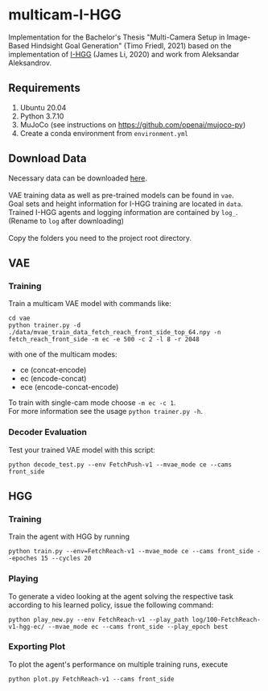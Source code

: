 # multicam-I-HGG

Implementation for the Bachelor's Thesis "Multi-Camera Setup in Image-Based Hindsight Goal Generation" (Timo Friedl,
2021) based on the implementation of [I-HGG](https://github.com/hakrrr/I-HGG) (James Li, 2020) and work from Aleksandar
Aleksandrov.

## Requirements

1. Ubuntu 20.04
2. Python 3.7.10
3. MuJoCo (see instructions on https://github.com/openai/mujoco-py)
4. Create a conda environment from `environment.yml`

## Download Data

Necessary data can be downloaded [here](https://syncandshare.lrz.de/getlink/fi6Lhfcdj2iHRgS6faib7CeB/multicam-ihgg). \
\
VAE training data as well as pre-trained models can be found in `vae`.\
Goal sets and height information for I-HGG training are located in `data`.\
Trained I-HGG agents and logging information are contained by `log_`. (Rename to `log` after downloading)\
\
Copy the folders you need to the project root directory.

## VAE

### Training

Train a multicam VAE model with commands like:

```
cd vae
python trainer.py -d ./data/mvae_train_data_fetch_reach_front_side_top_64.npy -n fetch_reach_front_side -m ec -e 500 -c 2 -l 8 -r 2048
```

with one of the multicam modes:

- ce (concat-encode)
- ec (encode-concat)
- ece (encode-concat-encode)

To train with single-cam mode choose `-m ec -c 1`.\
For more information see the usage `python trainer.py -h`.

### Decoder Evaluation

Test your trained VAE model with this script:

```
python decode_test.py --env FetchPush-v1 --mvae_mode ce --cams front_side
```

## HGG

### Training

Train the agent with HGG by running

```
python train.py --env=FetchReach-v1 --mvae_mode ce --cams front_side --epoches 15 --cycles 20
```

### Playing

To generate a video looking at the agent solving the respective task according to his learned policy, issue the
following command:

```
python play_new.py --env FetchReach-v1 --play_path log/100-FetchReach-v1-hgg-ec/ --mvae_mode ec --cams front_side --play_epoch best
```

### Exporting Plot

To plot the agent's performance on multiple training runs, execute

```
python plot.py FetchReach-v1 --cams front_side
```